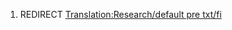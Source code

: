 1.  REDIRECT [Translation:Research/default pre
    txt/fi](Translation:Research/default_pre_txt/fi "wikilink")